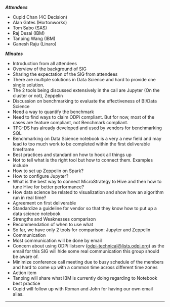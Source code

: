 ***Attendees***
- Cupid Chan (4C Decision) 
- Alan Gates (Hortonworks)
- Tom Sabo (SAS)
- Raj Desai (IBM)
- Tanping Wang (IBM)
- Ganesh Raju (Linaro)

***Minutes***
-	Introduction from all attendees
-	Overview of the background of SIG
-	Sharing the expectation of the SIG from attendees
-	There are multiple solutions in Data Science and hard to provide one single solution.
-	The 2 tools being discussed extensively in the call are Jupyter (On the cluster or not), Zeppelin
-	Discussion on benchmarking to evaluate the effectiveness of BI/Data Science
 -	Need a way to quantify the benchmark
 -	Need to find ways to claim ODPi compliant. But for now, most of the cases are feature compliant, not Benchmark compliant. 
 -	TPC-DS has already developed and used by vendors for benchmarking SQL
 -	Benchmarking on Data Science notebook is a very a new field and may lead to too much work to be completed within the first deliverable timeframe
-	Best practices and standard on how to hook all things up
 -	Not to tell what is the right tool but how to connect them. Examples include
  -	How to set up Zeppelin on Spark?
  -	How to configure Jupyter?
  -	What is the best way to connect MicroStrategy to Hive and then how to tune Hive for better performance?
  -	How data science be related to visualization and show how an algorithm run in real time?
-	Agreement on first deliverable
 -	Standardize a guideline for vendor so that they know how to put up a data science notebook
 -	Strengths and Weaknesses comparison
 -	Recommendation of when to use what 
 -	So far, we have only 2 tools for comparison: Jupyter and Zeppelin
-	Communication 
 -	Most communication will be done by email
 -	Concern about using ODPi listserv (odpi-technical@lists.odpi.org) as the email for this SIG will hide some real communication this group should be aware of. 
 -	Minimize conference call meeting due to busy schedule of the members and hard to come up with a common time across different time zones
-	Action item
 -	Tanping will share what IBM is currently doing regarding to Notebook best practice
 -	Cupid will follow up with Roman and John for having our own email alias.


***
